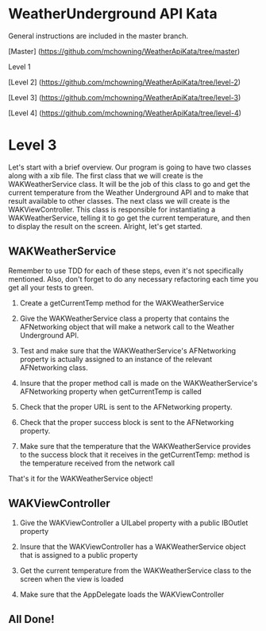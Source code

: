 # WeatherUnderground API Kata

General instructions are included in the master branch.

[Master] (https://github.com/mchowning/WeatherApiKata/tree/master)

Level 1

[Level 2] (https://github.com/mchowning/WeatherApiKata/tree/level-2)

[Level 3] (https://github.com/mchowning/WeatherApiKata/tree/level-3)

[Level 4] (https://github.com/mchowning/WeatherApiKata/tree/level-4)

# Level 3

Let's start with a brief overview.  Our program is going to have two classes along with a xib file.  The first class that we will create is the WAKWeatherService class.  It will be the job of this class to go and get the current temperature from the Weather Underground API and to make that result available to other classes.  The next class we will create is the WAKViewController.  This class is responsible for instantiating a WAKWeatherService, telling it to go get the current temperature, and then to display the result on the screen.  Alright, let's get started. 

## WAKWeatherService 

Remember to use TDD for each of these steps, even it's not specifically mentioned.  Also, don't forget to do any necessary refactoring each time you get all your tests to green.

1.	Create a getCurrentTemp method for the WAKWeatherService

2.	Give the WAKWeatherService class a property that contains the AFNetworking object that will make a network call to the Weather Underground API.

3.	Test and make sure that the WAKWeatherService's AFNetworking property is actually assigned to an instance of the relevant AFNetworking class. 
           
4.	Insure that the proper method call is made on the WAKWeatherService's AFNetworking property when getCurrentTemp is called
   
5.	Check that the proper URL is sent to the AFNetworking property.
       
6.	Check that the proper success block is sent to the AFNetworking property.
       			
7.  Make sure that the temperature that the WAKWeatherService provides to the success block that it receives in the getCurrentTemp: method is the temperature received from the network call
				
That's it for the WAKWeatherService object!
			
## WAKViewController	

1.	Give the WAKViewController a UILabel property with a public IBOutlet property

2.	Insure that the WAKViewController has a WAKWeatherService object that is assigned to a public property 

3.	Get the current temperature from the WAKWeatherService class to the screen when the view is loaded

4.	Make sure that the AppDelegate loads the WAKViewController

## All Done!

